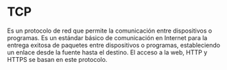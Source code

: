 # TCP

Es un protocolo de red que permite la comunicación entre dispositivos o programas. Es un estándar básico de comunicación en Internet para la entrega exitosa de paquetes entre dispositivos o programas, estableciendo un enlace desde la fuente hasta el destino.
El acceso a la web, HTTP y HTTPS se basan en este protocolo.

